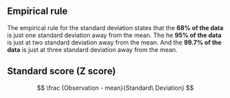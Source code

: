 
## Empirical rule

The empirical rule for the standard deviation states that the **68% of the data** is just one standard deviation away from the mean. The he **95% of the data** is just at two standard deviation away from the mean. And the **99.7% of the data** is just at three standard deviation away from the mean.

## Standard score (Z score)
$$ \frac {Observation - mean}{Standard\ Deviation} $$

